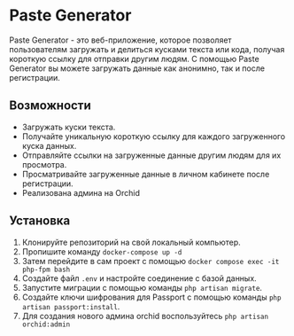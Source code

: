 # Paste Generator

Paste Generator - это веб-приложение, которое позволяет пользователям загружать и делиться кусками текста или кода, получая короткую ссылку для отправки другим людям. С помощью Paste Generator вы можете загружать данные как анонимно, так и после регистрации.
## Возможности

- Загружать куски текста.
- Получайте уникальную короткую ссылку для каждого загруженного куска данных.
- Отправляйте ссылки на загруженные данные другим людям для их просмотра.
- Просматривайте загруженные данные в личном кабинете после регистрации.
- Реализована админа на Orchid
## Установка

1. Клонируйте репозиторий на свой локальный компьютер.
2. Пропишите команду `docker-compose up -d`
3. Затем перейдите в сам проект с помощью `docker compose exec -it  php-fpm bash`
4. Создайте файл `.env`  и настройте соединение с базой данных.
5. Запустите миграции с помощью команды `php artisan migrate`.
6. Создайте ключи шифрования для Passport с помощью команды `php artisan passport:install`.
7. Для создания нового админа orchid воспользуйтесь `php artisan orchid:admin`
